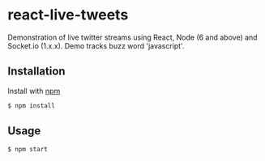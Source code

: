 # react-live-tweets
Demonstration of live twitter streams using React, Node (6 and above) and Socket.io (1.x.x). Demo tracks buzz word 'javascript'.

## Installation

Install with [npm](https://www.npmjs.com/)

```sh
$ npm install
```

## Usage
```sh
$ npm start
```
